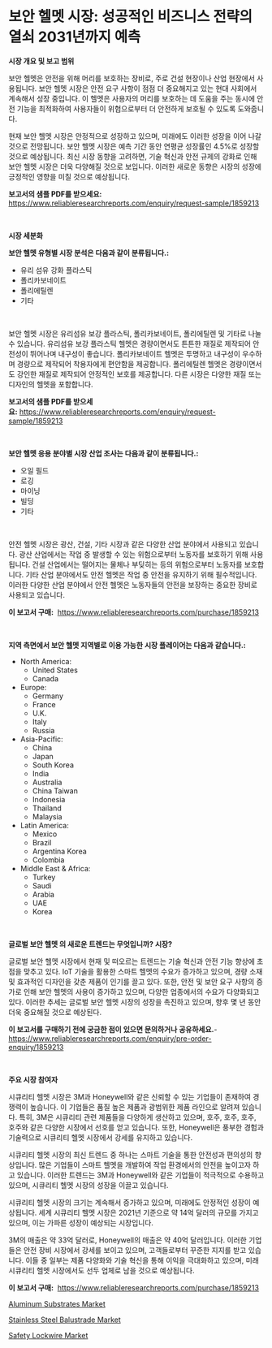 <p><h1>보안 헬멧 시장: 성공적인 비즈니스 전략의 열쇠 2031년까지 예측</h1></p><p><strong>시장 개요 및 보고 범위</strong></p>
<p><p>보안 헬멧은 안전을 위해 머리를 보호하는 장비로, 주로 건설 현장이나 산업 현장에서 사용됩니다. 보안 헬멧 시장은 안전 요구 사항이 점점 더 중요해지고 있는 현대 사회에서 계속해서 성장 중입니다. 이 헬멧은 사용자의 머리를 보호하는 데 도움을 주는 동시에 안전 기능을 최적화하여 사용자들이 위험으로부터 더 안전하게 보호될 수 있도록 도와줍니다.</p><p>현재 보안 헬멧 시장은 안정적으로 성장하고 있으며, 미래에도 이러한 성장을 이어 나갈 것으로 전망됩니다. 보안 헬멧 시장은 예측 기간 동안 연평균 성장률인 4.5%로 성장할 것으로 예상됩니다. 최신 시장 동향을 고려하면, 기술 혁신과 안전 규제의 강화로 인해 보안 헬멧 시장은 더욱 다양해질 것으로 보입니다. 이러한 새로운 동향은 시장의 성장에 긍정적인 영향을 미칠 것으로 예상됩니다.</p></p>
<p><strong>보고서의 샘플 PDF를 받으세요:</strong> <a href="https://www.reliableresearchreports.com/enquiry/request-sample/1859213">https://www.reliableresearchreports.com/enquiry/request-sample/1859213</a></p>
<p>&nbsp;</p>
<p><strong>시장 세분화</strong></p>
<p><strong>보안 헬멧 유형별 시장 분석은 다음과 같이 분류됩니다.:</strong></p>
<p><ul><li>유리 섬유 강화 플라스틱</li><li>폴리카보네이트</li><li>폴리에틸렌</li><li>기타</li></ul></p>
<p>&nbsp;</p>
<p><p>보안 헬멧 시장은 유리섬유 보강 플라스틱, 폴리카보네이트, 폴리에틸렌 및 기타로 나눌 수 있습니다. 유리섬유 보강 플라스틱 헬멧은 경량이면서도 튼튼한 재질로 제작되어 안전성이 뛰어나며 내구성이 좋습니다. 폴리카보네이트 헬멧은 투명하고 내구성이 우수하며 경량으로 제작되어 착용자에게 편안함을 제공합니다. 폴리에틸렌 헬멧은 경량이면서도 강인한 재질로 제작되어 안정적인 보호를 제공합니다. 다른 시장은 다양한 재질 또는 디자인의 헬멧을 포함합니다.</p></p>
<p><strong>보고서의 샘플 PDF를 받으세요:</strong>&nbsp;<a href="https://www.reliableresearchreports.com/enquiry/request-sample/1859213">https://www.reliableresearchreports.com/enquiry/request-sample/1859213</a></p>
<p>&nbsp;</p>
<p><strong> 보안 헬멧 응용 분야별 시장 산업 조사는 다음과 같이 분류됩니다.:</strong></p>
<p><ul><li>오일 필드</li><li>로깅</li><li>마이닝</li><li>빌딩</li><li>기타</li></ul></p>
<p>&nbsp;</p>
<p><p>안전 헬멧 시장은 광산, 건설, 기타 시장과 같은 다양한 산업 분야에서 사용되고 있습니다. 광산 산업에서는 작업 중 발생할 수 있는 위험으로부터 노동자를 보호하기 위해 사용됩니다. 건설 산업에서는 떨어지는 물체나 부딪히는 등의 위험으로부터 노동자를 보호합니다. 기타 산업 분야에서도 안전 헬멧은 작업 중 안전을 유지하기 위해 필수적입니다. 이러한 다양한 산업 분야에서 안전 헬멧은 노동자들의 안전을 보장하는 중요한 장비로 사용되고 있습니다.</p></p>
<p><strong>이 보고서 구매:</strong>&nbsp; <a href="https://www.reliableresearchreports.com/purchase/1859213">https://www.reliableresearchreports.com/purchase/1859213</a></p>
<p>&nbsp;</p>
<p><strong>지역 측면에서 보안 헬멧 지역별로 이용 가능한 시장 플레이어는 다음과 같습니다.:</strong></p>
<p><ul>
    <li>
        North America:
        <ul>
            <li>United States</li>
            <li>Canada</li>
        </ul>
    </li>
    <li>
        Europe:
        <ul>
            <li>Germany</li>
            <li>France</li>
            <li>U.K.</li>
            <li>Italy</li>
            <li>Russia</li>
        </ul>
    </li>
    <li>
        Asia-Pacific:
        <ul>
            <li>China</li>
            <li>Japan</li>
            <li>South Korea</li>
            <li>India</li>
            <li>Australia</li>
            <li>China Taiwan</li>
            <li>Indonesia</li>
            <li>Thailand</li>
            <li>Malaysia</li>
        </ul>
    </li>
    <li>
        Latin America:
        <ul>
            <li>Mexico</li>
            <li>Brazil</li>
            <li>Argentina Korea</li>
            <li>Colombia</li>
        </ul>
    </li>
    <li>
        Middle East & Africa:
        <ul>
            <li>Turkey</li>
            <li>Saudi</li>
            <li>Arabia</li>
            <li>UAE</li>
            <li>Korea</li>
        </ul>
    </li>
    </ul></p>
<p>&nbsp;</p>
<p><strong>글로벌 보안 헬멧 의 새로운 트렌드는 무엇입니까? 시장?</strong></p>
<p><p>글로벌 보안 헬멧 시장에서 현재 및 떠오르는 트렌드는 기술 혁신과 안전 기능 향상에 초점을 맞추고 있다. IoT 기술을 활용한 스마트 헬멧의 수요가 증가하고 있으며, 경량 소재 및 효과적인 디자인을 갖춘 제품이 인기를 끌고 있다. 또한, 안전 및 보안 요구 사항의 증가로 인해 보안 헬멧의 사용이 증가하고 있으며, 다양한 업종에서의 수요가 다양화되고 있다. 이러한 추세는 글로벌 보안 헬멧 시장의 성장을 촉진하고 있으며, 향후 몇 년 동안 더욱 중요해질 것으로 예상된다.</p></p>
<p><strong>이 보고서를 구매하기 전에 궁금한 점이 있으면 문의하거나 공유하세요.</strong>- <a href="https://www.reliableresearchreports.com/enquiry/pre-order-enquiry/1859213">https://www.reliableresearchreports.com/enquiry/pre-order-enquiry/1859213</a></p>
<p>&nbsp;</p>
<p><strong>주요 시장 참여자</strong></p>
<p><p>시큐리티 헬멧 시장은 3M과 Honeywell와 같은 신뢰할 수 있는 기업들이 존재하여 경쟁력이 높습니다. 이 기업들은 품질 높은 제품과 광범위한 제품 라인으로 알려져 있습니다. 특히, 3M은 시큐리티 관련 제품들을 다양하게 생산하고 있으며, 호주, 호주, 호주, 호주와 같은 다양한 시장에서 선호를 얻고 있습니다. 또한, Honeywell은 풍부한 경험과 기술력으로 시큐리티 헬멧 시장에서 강세를 유지하고 있습니다.</p><p>시큐리티 헬멧 시장의 최신 트렌드 중 하나는 스마트 기술을 통한 안전성과 편의성의 향상입니다. 많은 기업들이 스마트 헬멧을 개발하여 작업 환경에서의 안전을 높이고자 하고 있습니다. 이러한 트렌드는 3M과 Honeywell와 같은 기업들이 적극적으로 수용하고 있으며, 시큐리티 헬멧 시장의 성장을 이끌고 있습니다.</p><p>시큐리티 헬멧 시장의 크기는 계속해서 증가하고 있으며, 미래에도 안정적인 성장이 예상됩니다. 세계 시큐리티 헬멧 시장은 2021년 기준으로 약 14억 달러의 규모를 가지고 있으며, 이는 가파른 성장이 예상되는 시장입니다.</p><p>3M의 매출은 약 33억 달러로, Honeywell의 매출은 약 40억 달러입니다. 이러한 기업들은 안전 장비 시장에서 강세를 보이고 있으며, 고객들로부터 꾸준한 지지를 받고 있습니다. 이들 중 일부는 제품 다양화와 기술 혁신을 통해 이익을 극대화하고 있으며, 미래 시큐리티 헬멧 시장에서도 선두 업체로 남을 것으로 예상됩니다.</p></p>
<p><strong>이 보고서 구매:</strong>&nbsp;&nbsp;<a href="https://www.reliableresearchreports.com/purchase/1859213">https://www.reliableresearchreports.com/purchase/1859213</a></p>
<p><p><a href="https://github.com/Glendatilghmankmgz0rbhwpy/Market-Research-Report-List-1/blob/main/aluminum-substrates-market.md">Aluminum Substrates Market</a></p><p><a href="https://github.com/juancolorado15/Market-Research-Report-List-1/blob/main/stainless-steel-balustrade-market.md">Stainless Steel Balustrade Market</a></p><p><a href="https://github.com/dx0328/Market-Research-Report-List-1/blob/main/safety-lockwire-market.md">Safety Lockwire Market</a></p></p>
